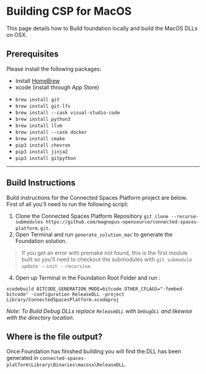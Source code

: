 # Building CSP for MacOS

This page details how to Build foundation locally and build the MacOS DLLs on OSX.

## Prerequisites 

Please install the following packages:

* Install [HomeBrew](https://docs.brew.sh/Installation)
* xcode (install through App Store)
 - `brew install git`
 - `brew install git-lfs`
 - `brew install --cask visual-studio-code`
 - `brew install python3`
 - `brew install llvm`
 - `brew install --cask docker`
 - `brew install cmake`
 - `pip3 install chevron`
 - `pip3 install jinja2`
 - `pip3 install gitpython`

***

## Build Instructions
Build instructions for the Connected Spaces Platform project are below.
First of all you'll need to run the following script:
1. Clone the Connected Spaces Platform Repositiory `git clone --recurse-submodules https://github.com/magnopus-opensource/connected-spaces-platform.git`.
3. Open Terminal and run `generate_solution_mac` to generate the Foundation solution.
 > If you get an error with premake not found, this is the first module built so you'll need to checkout the submodules with `git submodule update --init --recursive`.
4. Open up Terminal in the Foundation Root Folder and run :

`xcodebuild BITCODE_GENERATION_MODE=bitcode OTHER_CFLAGS="-fembed-bitcode" -configuration ReleaseDLL -project Library/ConnectedSpacesPlatform.xcodeproj`

_Note: To Build Debug DLLs replace `ReleaseDLL` with `DebugDLL` and likewise with the directory location._

## Where is the file output?

Once Foundation has finished building you will find the DLL has been generated in `connected-spaces-platform\Library\Binaries\macosx\ReleaseDLL`.